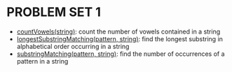 PROBLEM SET 1
=============

- [countVowels(string)](countVowels.py): count the number of vowels contained in a string
- [longestSubstringMatching(pattern, string)](longestSubstringMatching.py): find the longest substring in alphabetical order occurring in a string
- [substringMatching(pattern, string)](substringMatching.py): find the number of occurrences of a pattern in a string
